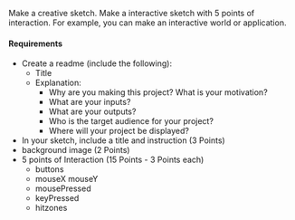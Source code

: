 Make a creative sketch. Make a interactive sketch with 5 points of interaction. For example, you can make an interactive world or application.

#### Requirements

* Create a readme (include the following):
  * Title
  * Explanation:
    * Why are you making this project? What is your motivation?
    * What are your inputs?
    * What are your outputs?
    * Who is the target audience for your project?
    * Where will your project be displayed?
* In your sketch, include a title and instruction (3 Points)
* background image (2 Points)
* 5 points of Interaction (15 Points - 3 Points each)
  * buttons
  * mouseX mouseY
  * mousePressed
  * keyPressed
  * hitzones
